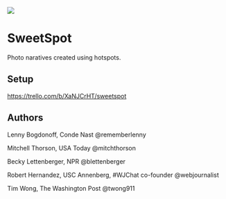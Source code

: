 ![](http://i.imgur.com/fmwLavA.jpg)

# SweetSpot

Photo naratives created using hotspots.

## Setup

https://trello.com/b/XaNJCrHT/sweetspot

## Authors

Lenny Bogdonoff, Conde Nast @rememberlenny

Mitchell Thorson, USA Today @mitchthorson

Becky Lettenberger, NPR @blettenberger

Robert Hernandez, USC Annenberg, #WJChat co-founder @webjournalist

Tim Wong, The Washington Post @twong911
